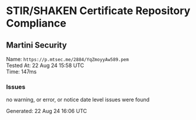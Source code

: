 # STIR/SHAKEN Certificate Repository Compliance

## Martini Security

Name: `https://p.mtsec.me/2884/YqZmoyyAw589.pem`\
Tested At: 22 Aug 24 15:58 UTC\
Time: 147ms

### Issues

no warning, or error, or notice date level issues were found

Generated: 22 Aug 24 16:06 UTC